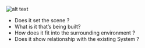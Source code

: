 ![alt text](https://github.com/getmubarak/SA/blob/master/views/Context%20View/context%20View1.png)


* Does it set the scene ?
* What is it that’s being built?
* How does it fit into the surrounding environment ?
* Does it show relationship with the existing System ?
